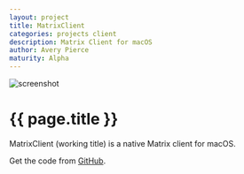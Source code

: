 ```yaml
---
layout: project
title: MatrixClient
categories: projects client
description: Matrix Client for macOS
author: Avery Pierce
maturity: Alpha
---
```


![screenshot](/docs/projects/images/matrixclient.png "{{ page.title }}")

# {{ page.title }}
MatrixClient (working title) is a native Matrix client for macOS.

Get the code from [GitHub](https://github.com/aapierce0/MatrixClient).
